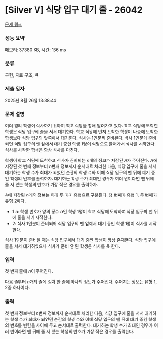 # [Silver V] 식당 입구 대기 줄 - 26042 

[문제 링크](https://www.acmicpc.net/problem/26042) 

### 성능 요약

메모리: 37380 KB, 시간: 136 ms

### 분류

구현, 자료 구조, 큐

### 제출 일자

2025년 8월 26일 13:38:44

### 문제 설명

<p>여러 명의 학생이 식사하기 위하여 학교 식당을 향해 달려가고 있다. 학교 식당에 도착한 학생은 식당 입구에 줄을 서서 대기한다. 학교 식당에 먼저 도착한 학생이 나중에 도착한 학생보다 식당 입구의 앞쪽에서 대기한다. 식사는 1인분씩 준비된다. 식사 1인분이 준비되면 식당 입구의 맨 앞에서 대기 중인 학생 1명이 식당으로 들어가서 식사를 시작한다. 식사를 시작한 학생은 항상 식사를 마친다.</p>

<p>학생이 학교 식당에 도착하고 식사가 준비되는 <em>n</em>개의 정보가 저장된 <em>A</em>가 주어진다. <em>A</em>에 저장된 첫 번째 정보부터 <em>n</em>번째 정보까지 순서대로 처리한 다음, 식당 입구에 줄을 서서 대기하는 학생 수가 최대가 되었던 순간의 학생 수와 이때 식당 입구의 맨 뒤에 대기 중인 학생의 번호를 출력하자. 대기하는 학생 수가 최대인 경우가 여러 번이라면 맨 뒤에 줄 서 있는 학생의 번호가 가장 작은 경우를 출력하자.</p>

<p><em>A</em>에 저장된 <em>n</em>개의 정보는 아래 두 가지 유형으로 구분된다. 첫 번째가 유형 1, 두 번째가 유형 2이다.</p>

<ul>
	<li>1 <em>a</em>: 학생 번호가 양의 정수 <em>a</em>인 학생 1명이 학교 식당에 도착하여 식당 입구의 맨 뒤에 줄을 서기 시작한다.</li>
	<li>2: 식사 1인분이 준비되어 식당 입구의 맨 앞에서 대기 중인 학생 1명이 식사를 시작한다.</li>
</ul>

<p>식사 1인분이 준비될 때는 식당 입구에서 대기 중인 학생이 항상 존재한다. 식당 입구에 줄을 서서 대기하였으나 식사가 준비 안 된 학생은 식사를 못 한다.</p>

### 입력 

 <p>첫 번째 줄에 <em>n</em>이 주어진다.</p>

<p>다음 줄부터 <em>n</em>개의 줄에 걸쳐 한 줄에 하나의 정보가 주어진다. 주어지는 정보는 유형 1, 2중 하나이다.</p>

### 출력 

 <p>첫 번째 정보부터 <em>n</em>번째 정보까지 순서대로 처리한 다음, 식당 입구에 줄을 서서 대기하는 학생 수가 최대가 되었던 순간의 학생 수와 이때 식당 입구의 맨 뒤에 대기 중인 학생의 번호를 빈칸을 사이에 두고 순서대로 출력한다. 대기하는 학생 수가 최대인 경우가 여러 번이라면 맨 뒤에 줄 서 있는 학생의 번호가 가장 작은 경우를 출력한다.</p>


